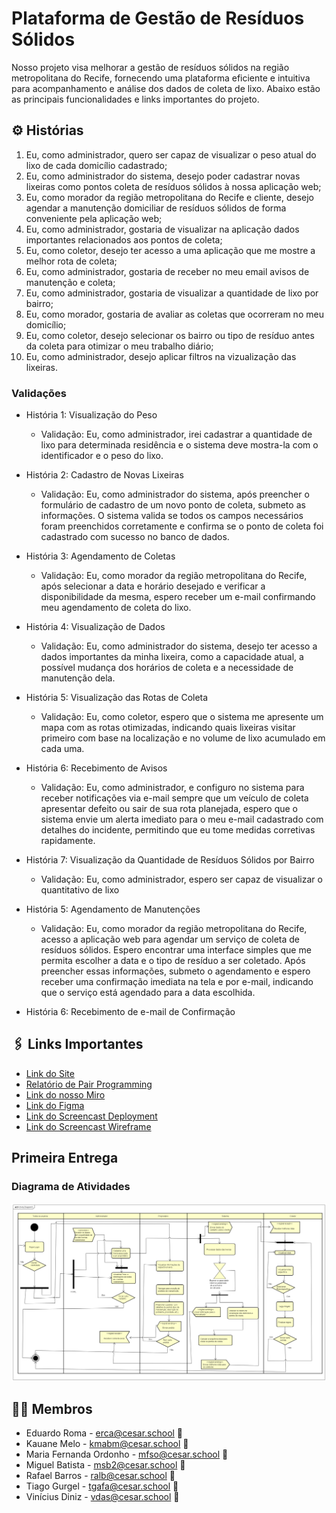 # Plataforma de Gestão de Resíduos Sólidos

Nosso projeto visa melhorar a gestão de resíduos sólidos na região metropolitana do Recife, fornecendo uma plataforma eficiente e intuitiva para acompanhamento e análise dos dados de coleta de lixo. Abaixo estão as principais funcionalidades e links importantes do projeto.

## ⚙️ Histórias

1. Eu, como administrador, quero ser capaz de visualizar o peso atual do lixo de cada domicílio cadastrado;
2. Eu, como administrador do sistema, desejo poder cadastrar novas lixeiras como pontos coleta de resíduos sólidos à nossa aplicação web;
3. Eu, como morador da região metropolitana do Recife e cliente, desejo agendar a manutenção domiciliar de resíduos sólidos de forma conveniente pela aplicação web;
4. Eu, como administrador, gostaria de visualizar na aplicação dados importantes relacionados aos pontos de coleta;
5. Eu, como coletor, desejo ter acesso a uma aplicação que me mostre a melhor rota de coleta;
6. Eu, como administrador, gostaria de receber no meu email avisos de manutenção e coleta;
7. Eu, como administrador, gostaria de visualizar a quantidade de lixo por bairro;
8. Eu, como morador, gostaria de avaliar as coletas que ocorreram no meu domicílio;
9. Eu, como coletor, desejo selecionar os bairro ou tipo de resíduo antes da coleta para otimizar o meu trabalho diário;
10. Eu, como administrador, desejo aplicar filtros na vizualização das lixeiras.

### Validações

- História 1: Visualização do Peso
  - Validação: Eu, como administrador, irei cadastrar a quantidade de lixo para determinada residência e o sistema deve mostra-la com o identificador e o peso do lixo.

- História 2: Cadastro de Novas Lixeiras
  - Validação: Eu, como administrador do sistema, após preencher o formulário de cadastro de um novo ponto de coleta, submeto as informações. O sistema valida se todos os campos necessários foram preenchidos corretamente e confirma se o ponto de coleta foi cadastrado com sucesso no banco de dados.

- História 3: Agendamento de Coletas
  - Validação: Eu, como morador da região metropolitana do Recife, após selecionar a data e horário desejado e verificar a disponibilidade da mesma, espero receber um e-mail confirmando meu agendamento de coleta do lixo.

- História 4: Visualização de Dados
  - Validação: Eu, como administrador do sistema, desejo ter acesso a dados importantes da minha lixeira, como a capacidade atual, a possível mudança dos horários de coleta e a necessidade de manutenção dela.

- História 5: Visualização das Rotas de Coleta
  - Validação: Eu, como coletor, espero que o sistema me apresente um mapa com as rotas otimizadas, indicando quais lixeiras visitar primeiro com base na localização e no volume de lixo acumulado em cada uma.

- História 6: Recebimento de Avisos
  - Validação: Eu, como administrador, e configuro no sistema para receber notificações via e-mail sempre que um veículo de coleta apresentar defeito ou sair de sua rota planejada, espero que o sistema envie um alerta imediato para o meu e-mail cadastrado com detalhes do incidente, permitindo que eu tome medidas corretivas rapidamente.

- História 7: Visualização da Quantidade de Resíduos Sólidos por Bairro
  - Validação: Eu, como administrador, espero ser capaz de visualizar o quantitativo de lixo 

- História 5: Agendamento de Manutenções
  - Validação: Eu, como morador da região metropolitana do Recife, acesso a aplicação web para agendar um serviço de coleta de resíduos sólidos. Espero encontrar uma interface simples que me permita escolher a data e o tipo de resíduo a ser coletado. Após preencher essas informações, submeto o agendamento e espero receber uma confirmação imediata na tela e por e-mail, indicando que o serviço está agendado para a data escolhida.

- História 6: Recebimento de e-mail de Confirmação

## 🖇️ Links Importantes

- [Link do Site](https://rec-tech.azurewebsites.net/login/)
- [Relatório de Pair Programming](https://docs.google.com/document/d/1OPxina02W3SsS_ip94wldSsZ5e1cSyig4VLWCAaXy0I/edit?usp=sharing)
- [Link do nosso Miro](https://miro.com/app/board/uXjVNnYqUvs=/?share_link_id=733107696943)
- [Link do Figma](https://www.figma.com/file/3p1WqK2tPZbuOeAHF0nyrV/G5?type=design&node-id=12-82&mode=design&t=sHjEHd3tyCpjLTf5-0)
- [Link do Screencast Deployment](https://youtu.be/mOC6_9p8hqs)
- [Link do Screencast Wireframe](https://youtu.be/ZPDNafSxDCE)

## Primeira Entrega
### Diagrama de Atividades
![Diagrama de Atividades](https://github.com/MigueldsBatista/Rec-Tech/blob/main/Rec-Tech/static/images/diagrama%20Rec-Tech.png?raw=true)

## 👩‍💻 Membros

- Eduardo Roma - erca@cesar.school 📩
- Kauane Melo - kmabm@cesar.school 📩
- Maria Fernanda Ordonho - mfso@cesar.school 📩
- Miguel Batista - msb2@cesar.school 📩
- Rafael Barros - ralb@cesar.school 📩
- Tiago Gurgel - tgafa@cesar.school 📩
- Vinícius Diniz - vdas@cesar.school 📩
